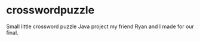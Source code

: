 # crosswordpuzzle
Small little crossword puzzle Java project my friend Ryan and I made for our final.
